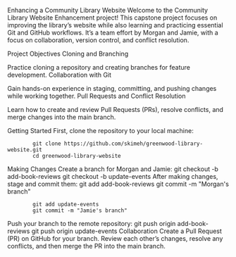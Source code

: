 Enhancing a Community Library Website
Welcome to the Community Library Website Enhancement project! This capstone project focuses on improving the library’s website while also learning and practicing essential Git and GitHub workflows. It’s a team effort by Morgan and Jamie, with a focus on collaboration, version control, and conflict resolution.

Project Objectives
Cloning and Branching

Practice cloning a repository and creating branches for feature development.
Collaboration with Git

Gain hands-on experience in staging, committing, and pushing changes while working together.
Pull Requests and Conflict Resolution

Learn how to create and review Pull Requests (PRs), resolve conflicts, and merge changes into the main branch.

Getting Started
First, clone the repository to your local machine:

            git clone https://github.com/skimeh/greenwood-library-website.git
            cd greenwood-library-website
Making Changes
Create a branch for Morgan and Jamie:
            git checkout -b add-book-reviews
            git checkout -b update-events
After making changes, stage and commit them:
            git add add-book-reviews
            git commit -m "Morgan's branch"

            git add update-events
            git commit -m "Jamie's branch"
Push your branch to the remote repository:
            git push origin add-book-reviews
            git push origin update-events
Collaboration
Create a Pull Request (PR) on GitHub for your branch.
Review each other’s changes, resolve any conflicts, and then merge the PR into the main branch.




           
